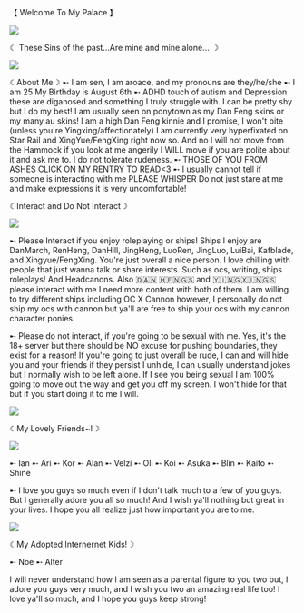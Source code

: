 【 Welcome To My Palace 】

<img src="https://static.wikia.nocookie.net/houkai-star-rail/images/e/e3/NPC_Dan_Feng.png/revision/latest/thumbnail/width/360/height/360?cb=20240624140119"> 

☾ These Sins of the past...Are mine and mine alone... ☽

<img src="https://upload-os-bbs.hoyolab.com/upload/2023/08/27/65149329/06bec582e9e6b7b3342c3dd15b080175_1406381338630912284.jpg"> 

☾About Me☽
➸ I am sen, I am aroace, and my pronouns are they/he/she
➸ I am 25 My Birthday is August 6th
➸ ADHD touch of autism and Depression these are diganosed and something I truly struggle with. I can be pretty shy but I do my best! I am usually seen on ponytown as my Dan Feng skins or my many au skins! I am a high Dan Feng kinnie and I promise, I won't bite (unless you're Yingxing/affectionately) I am currently very hyperfixated on Star Rail and XingYue/FengXing right now so. And no I will not move from the Hammock if you look at me angerily I WILL move if you are polite about it and ask me to. I do not tolerate rudeness.
➸ THOSE OF YOU FROM ASHES CLICK ON MY RENTRY TO READ<3
➸ I usually cannot tell if someone is interacting with me PLEASE WHISPER Do not just stare at me and make expressions it is very uncomfortable!

☾Interact and Do Not Interact☽

<img src="https://i.pinimg.com/originals/f5/87/0f/f5870f7389401652646ff35f40d882c0.jpg">

➸ Please Interact  if you enjoy roleplaying or ships! Ships I enjoy are DanMarch, RenHeng, DanHill, JingHeng, LuoRen, JingLuo, LuiBai, Kafblade, and Xingyue/FengXing. You're just overall a nice person. I love chilling with people that just wanna talk or share interests. Such as ocs, writing, ships roleplays! And Headcanons. Also 🇩‌🇦‌🇳‌ 🇭‌🇪‌🇳‌🇬‌🇸‌ and 🇾‌🇮‌🇳‌🇬‌🇽‌🇮‌🇳‌🇬‌🇸‌ please interact with me I need more content with both of them. I am willing to try different ships including OC X Cannon however, I personally do not ship my ocs with cannon but ya'll are free to ship your ocs with my cannon character ponies. 

➸ Please do not interact, if you're going to be sexual with me. Yes, it's the 18+ server but there should be NO excuse for pushing boundaries, they exist for a reason! If you're going to just overall be rude, I can and will hide you and your friends if they persist I unhide, I can usually understand jokes but I normally wish to be left alone. If I see you being sexual I am 100% going to move out the way and get you off my screen. I won't hide for that but if you start doing it to me I will. 

<img src="https://i.pinimg.com/736x/3e/b8/cd/3eb8cd304052d807caedcc4e39c48057.jpg">

☾My Lovely Friends~!☽

<img src="https://pbs.twimg.com/media/F8SWY8pbkAAEsi1.jpg">

➸ Ian
➸ Ari
➸ Kor
➸ Alan
➸ Velzi
➸ Oli
➸ Koi
➸ Asuka
➸ Blin
➸ Kaito
➸ Shine 

➸ I love you guys so much even if I don't talk much to a few of you guys. But I generally adore you all so much! And I wish ya'll nothing but great in your lives. I hope you all realize just how important you are to me.

<img src="https://cdn.donmai.us/original/be/63/be633bf4254dc0b2fb2ea297c5db3253.jpg">

☾My Adopted Internernet Kids!☽

➸ Noe
➸ Alter

I will never understand how I am seen as a parental figure to you two but, I adore you guys very much, and I wish you two an amazing real life too! I love ya'll so much, and I hope you guys keep strong!
